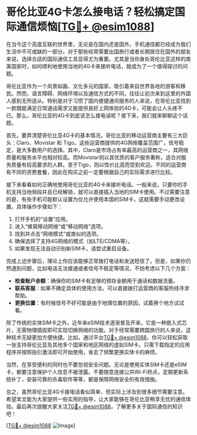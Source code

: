 # 哥伦比亚4G卡怎么接电话？轻松搞定国际通信烦恼[[TG💪+ @esim1088](https://t.me/s/esim1088)]

在当今这个高度互联的世界里，无论是在国内还是国外，手机通信都已经成为我们生活中不可或缺的一部分。对于那些经常需要出国旅行或者长期居住在国外的朋友来说，选择合适的国际通信工具显得尤为重要。尤其是当你身处哥伦比亚这样的南美国家时，如何顺利地使用当地的4G卡来接听电话，就成为了一个值得探讨的问题。

哥伦比亚作为一个风景如画、文化多元的国家，吸引着来自世界各地的游客和移民。然而，语言障碍、网络环境以及通信方式的不同，往往让初次来到这里的外国人感到无所适从。特别是对于习惯了国内便捷通讯服务的人来说，在哥伦比亚找到一款既能满足日常通话需求又能提供良好上网体验的4G卡，可能会让人头疼不已。那么，哥伦比亚的4G卡到底该怎么接电话呢？接下来，我们就来聊聊这个话题。

首先，要弄清楚哥伦比亚4G卡的基本情况。哥伦比亚的移动运营商主要有三大巨头：Claro、Movistar 和 Tigo。这些运营商提供的4G网络覆盖范围广，信号稳定，是大多数用户的选择。其中，Claro是市场占有率最高的运营商之一，其网络质量和服务水平也相对较高。而Movistar则以其优质的客户服务著称，适合对服务质量有较高要求的人群。至于Tigo，则以性价比高而受到欢迎。不同的运营商有不同的资费套餐，因此在购买之前一定要根据自己的实际需求进行比较。

接下来看看如何正确地使用哥伦比亚的4G卡来接听电话。一般来说，只要你的手机支持当地频段并且已经解锁，就可以直接插入当地的SIM卡使用。不过需要注意的是，有些手机可能默认设置为仅允许使用本国的SIM卡，这就需要手动更改设置。具体操作步骤如下：

1. 打开手机的“设置”应用。
2. 进入“蜂窝移动网络”或“移动网络”选项。
3. 找到并点击“网络模式”或类似的选项。
4. 确保选择了支持4G网络的模式（如LTE/CDMA等）。
5. 如果发现无法自动识别新SIM卡，请尝试重启设备。

完成上述步骤后，理论上你应该能够正常拨打电话和发送短信了。但是，如果你仍然遇到问题，比如电话无法接通或者信号不稳定等情况，不妨考虑以下几个方面：

- **检查账户余额**：确保你的SIM卡有足够的预存金额用于通话和数据流量。
- **联系客服**：如果不确定具体的使用方法，可以直接拨打运营商的客服热线寻求帮助。
- **更换位置**：有时候信号不好可能是由于地理位置的原因，试着换个地方试试看。

除了传统的实体SIM卡之外，近年来eSIM技术逐渐普及开来，它是一种嵌入式芯片，无需物理插拔即可实现切换网络的功能。对于经常需要跨国旅行的人来说，这种技术无疑更加方便快捷。比如，通过平台[TG💪+ @esim1088](https://t.me/s/esim1088)，你可以轻松获取一张支持哥伦比亚及其他多个国家和地区网络的虚拟SIM卡。只需下载指定的应用程序并按照指引激活即可开始使用，省去了频繁更换实体卡的麻烦。

当然，在享受便利的同时也不要忽视安全问题。无论是使用实体SIM卡还是eSIM卡，都要注意保护个人信息不被泄露。不要随意连接公共Wi-Fi热点，定期更新系统补丁，安装可靠的杀毒软件等等，都是保障网络安全的有效措施。

总之，虽然哥伦比亚4G卡接电话看似简单，但实际上涉及到很多细节需要注意。希望本文能为大家提供一些实用的指导，让大家能够在哥伦比亚畅享无忧的通信体验。最后再次提醒大家关注[TG💪+ @esim1088](https://t.me/s/esim1088)，了解更多关于国际通信的知识吧！

[[TG💪+ @esim1088](https://t.me/s/esim1088) ![Image](https://i.postimg.cc/4NQfJmqS/Snipaste-2025-05-13-00-14-12.png)]